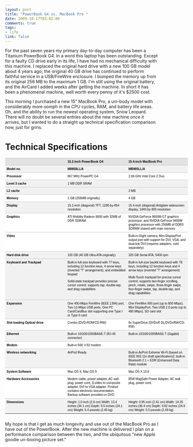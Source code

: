 ```yaml
--- 
layout: post
title: "PowerBook G4 vs. MacBook Pro "
date: 2009-10-17T03:02:00
comments: true
tags:
- life
link: false
---
```

For the past seven years my primary day-to-day computer has been a Titanium PowerBook G4. In a word this laptop has been outstanding. Except for a faulty CD drive early in its life, I have had no mechanical difficulty with this machine. I replaced the original hard drive with a new 100 GB model about 4 years ago; the original 40 GB drive has continued to perform faithful service in a USB/FireWire enclosure. I bumped the memory up from its original 256 MB to the maximum 1 GB. I'm still using the original battery, and the AirCard I added weeks after getting the machine. In short it has been a phenomenal machine, well worth every penny of it's $2500 cost.

This morning I purchased a new 15" MacBook Pro, a uni-body model with considerably more oomph in the CPU cycles, RAM, and battery life areas. Oh, and the ability to run the newest operating system, Snow Leopard. There will no doubt be several entries about the new machine once it arrives, but I wanted to do a straight up technical specification comparison now, just for grins.
# Technical Specifications
<table style="font: normal normal normal 10px/normal 'Lucida Grande', Geneva, Verdana, Arial, sans-serif; color: #000000; font-size: 10px; line-height: 13px; table-layout: fixed; width: 600px; margin-bottom: 25px;" border="0" cellspacing="1" cellpadding="4" width="500" bgcolor="#a1a5a9">
<tbody>
<tr>
<td style="font: normal normal normal 10px/normal 'Lucida Grande', Geneva, Verdana, Arial, sans-serif; color: #000000; font-size: 10px; line-height: 13px; padding-top: 5px; padding-right: 5px; padding-bottom: 5px; padding-left: 5px; vertical-align: top; text-align: left; border-top-width: 1px; border-top-style: solid; border-top-color: #bdc2c6; " bgcolor="#e2e2e2"><strong> </strong></td>
<td style="font: normal normal normal 10px/normal 'Lucida Grande', Geneva, Verdana, Arial, sans-serif; color: #000000; font-size: 10px; line-height: 13px; padding-top: 5px; padding-right: 5px; padding-bottom: 5px; padding-left: 5px; vertical-align: top; text-align: left; border-top-width: 1px; border-top-style: solid; border-top-color: #bdc2c6; " bgcolor="#e2e2e2"><strong>15.2-inch PowerBook G4</strong></td>
<td style="font: normal normal normal 10px/normal 'Lucida Grande', Geneva, Verdana, Arial, sans-serif; color: #000000; font-size: 10px; line-height: 13px; padding-top: 5px; padding-right: 5px; padding-bottom: 5px; padding-left: 5px; vertical-align: top; text-align: left; border-top-width: 1px; border-top-style: solid; border-top-color: #bdc2c6; " bgcolor="#e2e2e2"><strong>15.4-inch MacBook Pro</strong></td>
</tr>
<tr align="LEFT" valign="TOP" bgcolor="#f1f1f1">
<td style="font: normal normal normal 10px/normal 'Lucida Grande', Geneva, Verdana, Arial, sans-serif; color: #000000; font-size: 10px; line-height: 13px; padding-top: 5px; padding-right: 5px; padding-bottom: 5px; padding-left: 5px; vertical-align: top; text-align: left; border-top-width: 1px; border-top-style: solid; border-top-color: #bdc2c6; " width="190"><strong>Model no.</strong></td>
<td style="font: normal normal normal 10px/normal 'Lucida Grande', Geneva, Verdana, Arial, sans-serif; color: #000000; font-size: 10px; line-height: 13px; padding-top: 5px; padding-right: 5px; padding-bottom: 5px; padding-left: 5px; vertical-align: top; text-align: left; border-top-width: 1px; border-top-style: solid; border-top-color: #bdc2c6; " width="190"><strong>M8858LL/A</strong></td>
<td style="font: normal normal normal 10px/normal 'Lucida Grande', Geneva, Verdana, Arial, sans-serif; color: #000000; font-size: 10px; line-height: 13px; padding-top: 5px; padding-right: 5px; padding-bottom: 5px; padding-left: 5px; vertical-align: top; text-align: left; border-top-width: 1px; border-top-style: solid; border-top-color: #bdc2c6; " width="190"><strong>MB985LL/A</strong></td>
</tr>
<tr align="LEFT" valign="TOP" bgcolor="#ffffff">
<td style="font: normal normal normal 10px/normal 'Lucida Grande', Geneva, Verdana, Arial, sans-serif; color: #000000; font-size: 10px; line-height: 13px; padding-top: 5px; padding-right: 5px; padding-bottom: 5px; padding-left: 5px; vertical-align: top; text-align: left; border-top-width: 1px; border-top-style: solid; border-top-color: #bdc2c6; "><strong>Processor</strong></td>
<td style="font: normal normal normal 10px/normal 'Lucida Grande', Geneva, Verdana, Arial, sans-serif; color: #000000; font-size: 10px; line-height: 13px; padding-top: 5px; padding-right: 5px; padding-bottom: 5px; padding-left: 5px; vertical-align: top; text-align: left; border-top-width: 1px; border-top-style: solid; border-top-color: #bdc2c6; ">867 MHz PowerPC G4</td>
<td style="font: normal normal normal 10px/normal 'Lucida Grande', Geneva, Verdana, Arial, sans-serif; color: #000000; font-size: 10px; line-height: 13px; padding-top: 5px; padding-right: 5px; padding-bottom: 5px; padding-left: 5px; vertical-align: top; text-align: left; border-top-width: 1px; border-top-style: solid; border-top-color: #bdc2c6; ">2.66 GHz Intel Core 2 Duo</td>
</tr>
<tr align="LEFT" valign="TOP" bgcolor="#f1f1f1">
<td style="font: normal normal normal 10px/normal 'Lucida Grande', Geneva, Verdana, Arial, sans-serif; color: #000000; font-size: 10px; line-height: 13px; padding-top: 5px; padding-right: 5px; padding-bottom: 5px; padding-left: 5px; vertical-align: top; text-align: left; border-top-width: 1px; border-top-style: solid; border-top-color: #bdc2c6; "><strong>Level 3 cache</strong></td>
<td style="font: normal normal normal 10px/normal 'Lucida Grande', Geneva, Verdana, Arial, sans-serif; color: #000000; font-size: 10px; line-height: 13px; padding-top: 5px; padding-right: 5px; padding-bottom: 5px; padding-left: 5px; vertical-align: top; text-align: left; border-top-width: 1px; border-top-style: solid; border-top-color: #bdc2c6; ">1 MB DDR SRAM</td>
<td style="font: normal normal normal 10px/normal 'Lucida Grande', Geneva, Verdana, Arial, sans-serif; color: #000000; font-size: 10px; line-height: 13px; padding-top: 5px; padding-right: 5px; padding-bottom: 5px; padding-left: 5px; vertical-align: top; text-align: left; border-top-width: 1px; border-top-style: solid; border-top-color: #bdc2c6; "></td>
</tr>
<tr align="LEFT" valign="TOP" bgcolor="#f1f1f1">
<td style="font: normal normal normal 10px/normal 'Lucida Grande', Geneva, Verdana, Arial, sans-serif; color: #000000; font-size: 10px; line-height: 13px; padding-top: 5px; padding-right: 5px; padding-bottom: 5px; padding-left: 5px; vertical-align: top; text-align: left; border-top-width: 1px; border-top-style: solid; border-top-color: #bdc2c6; "><strong>L2 cache</strong></td>
<td style="font: normal normal normal 10px/normal 'Lucida Grande', Geneva, Verdana, Arial, sans-serif; color: #000000; font-size: 10px; line-height: 13px; padding-top: 5px; padding-right: 5px; padding-bottom: 5px; padding-left: 5px; vertical-align: top; text-align: left; border-top-width: 1px; border-top-style: solid; border-top-color: #bdc2c6; "></td>
<td style="font: normal normal normal 10px/normal 'Lucida Grande', Geneva, Verdana, Arial, sans-serif; color: #000000; font-size: 10px; line-height: 13px; padding-top: 5px; padding-right: 5px; padding-bottom: 5px; padding-left: 5px; vertical-align: top; text-align: left; border-top-width: 1px; border-top-style: solid; border-top-color: #bdc2c6; ">3 MB</td>
</tr>
<tr align="LEFT" valign="TOP" bgcolor="#ffffff">
<td style="font: normal normal normal 10px/normal 'Lucida Grande', Geneva, Verdana, Arial, sans-serif; color: #000000; font-size: 10px; line-height: 13px; padding-top: 5px; padding-right: 5px; padding-bottom: 5px; padding-left: 5px; vertical-align: top; text-align: left; border-top-width: 1px; border-top-style: solid; border-top-color: #bdc2c6; "><strong>Memory</strong></td>
<td style="font: normal normal normal 10px/normal 'Lucida Grande', Geneva, Verdana, Arial, sans-serif; color: #000000; font-size: 10px; line-height: 13px; padding-top: 5px; padding-right: 5px; padding-bottom: 5px; padding-left: 5px; vertical-align: top; text-align: left; border-top-width: 1px; border-top-style: solid; border-top-color: #bdc2c6; ">1 GB (256MB originally)</td>
<td style="font: normal normal normal 10px/normal 'Lucida Grande', Geneva, Verdana, Arial, sans-serif; color: #000000; font-size: 10px; line-height: 13px; padding-top: 5px; padding-right: 5px; padding-bottom: 5px; padding-left: 5px; vertical-align: top; text-align: left; border-top-width: 1px; border-top-style: solid; border-top-color: #bdc2c6; ">4 GB</td>
</tr>
<tr align="LEFT" valign="TOP" bgcolor="#f1f1f1">
<td style="font: normal normal normal 10px/normal 'Lucida Grande', Geneva, Verdana, Arial, sans-serif; color: #000000; font-size: 10px; line-height: 13px; padding-top: 5px; padding-right: 5px; padding-bottom: 5px; padding-left: 5px; vertical-align: top; text-align: left; border-top-width: 1px; border-top-style: solid; border-top-color: #bdc2c6; " width="190"><strong>Display</strong></td>
<td style="font: normal normal normal 10px/normal 'Lucida Grande', Geneva, Verdana, Arial, sans-serif; color: #000000; font-size: 10px; line-height: 13px; padding-top: 5px; padding-right: 5px; padding-bottom: 5px; padding-left: 5px; vertical-align: top; text-align: left; border-top-width: 1px; border-top-style: solid; border-top-color: #bdc2c6; ">15.2-inch (diagonal) TFT, 1280-by-854 resolution</td>
<td style="font: normal normal normal 10px/normal 'Lucida Grande', Geneva, Verdana, Arial, sans-serif; color: #000000; font-size: 10px; line-height: 13px; padding-top: 5px; padding-right: 5px; padding-bottom: 5px; padding-left: 5px; vertical-align: top; text-align: left; border-top-width: 1px; border-top-style: solid; border-top-color: #bdc2c6; ">15.4-inch (diagonal) Antiglare widescreen display, 1440-by-900 resolution</td>
</tr>
<tr align="LEFT" valign="TOP" bgcolor="#ffffff">
<td style="font: normal normal normal 10px/normal 'Lucida Grande', Geneva, Verdana, Arial, sans-serif; color: #000000; font-size: 10px; line-height: 13px; padding-top: 5px; padding-right: 5px; padding-bottom: 5px; padding-left: 5px; vertical-align: top; text-align: left; border-top-width: 1px; border-top-style: solid; border-top-color: #bdc2c6; " width="190"><strong>Graphics</strong></td>
<td style="font: normal normal normal 10px/normal 'Lucida Grande', Geneva, Verdana, Arial, sans-serif; color: #000000; font-size: 10px; line-height: 13px; padding-top: 5px; padding-right: 5px; padding-bottom: 5px; padding-left: 5px; vertical-align: top; text-align: left; border-top-width: 1px; border-top-style: solid; border-top-color: #bdc2c6; ">ATI Mobility Radeon 9000 with 32MB of DDR SDRAM</td>
<td style="font: normal normal normal 10px/normal 'Lucida Grande', Geneva, Verdana, Arial, sans-serif; color: #000000; font-size: 10px; line-height: 13px; padding-top: 5px; padding-right: 5px; padding-bottom: 5px; padding-left: 5px; vertical-align: top; text-align: left; border-top-width: 1px; border-top-style: solid; border-top-color: #bdc2c6; ">NVIDIA GeForce 9600M GT graphics processor; and NVIDIA GeForce 9400M graphics processor with 256MB of DDR3 SDRAM shared with main memory</td>
</tr>
<tr align="LEFT" valign="TOP" bgcolor="#ffffff">
<td style="font: normal normal normal 10px/normal 'Lucida Grande', Geneva, Verdana, Arial, sans-serif; color: #000000; font-size: 10px; line-height: 13px; padding-top: 5px; padding-right: 5px; padding-bottom: 5px; padding-left: 5px; vertical-align: top; text-align: left; border-top-width: 1px; border-top-style: solid; border-top-color: #bdc2c6; " width="190"><strong>Video</strong></td>
<td style="font: normal normal normal 10px/normal 'Lucida Grande', Geneva, Verdana, Arial, sans-serif; color: #000000; font-size: 10px; line-height: 13px; padding-top: 5px; padding-right: 5px; padding-bottom: 5px; padding-left: 5px; vertical-align: top; text-align: left; border-top-width: 1px; border-top-style: solid; border-top-color: #bdc2c6; "></td>
<td style="font: normal normal normal 10px/normal 'Lucida Grande', Geneva, Verdana, Arial, sans-serif; color: #000000; font-size: 10px; line-height: 13px; padding-top: 5px; padding-right: 5px; padding-bottom: 5px; padding-left: 5px; vertical-align: top; text-align: left; border-top-width: 1px; border-top-style: solid; border-top-color: #bdc2c6; ">Built-in iSight camera; Mini DisplayPort output port with support for DVI, VGA, and dual-link DVI (requires adapters, sold separately)</td>
</tr>
<tr align="LEFT" valign="TOP" bgcolor="#f1f1f1">
<td style="font: normal normal normal 10px/normal 'Lucida Grande', Geneva, Verdana, Arial, sans-serif; color: #000000; font-size: 10px; line-height: 13px; padding-top: 5px; padding-right: 5px; padding-bottom: 5px; padding-left: 5px; vertical-align: top; text-align: left; border-top-width: 1px; border-top-style: solid; border-top-color: #bdc2c6; " width="190"><strong>Hard disk drive</strong></td>
<td style="font: normal normal normal 10px/normal 'Lucida Grande', Geneva, Verdana, Arial, sans-serif; color: #000000; font-size: 10px; line-height: 13px; padding-top: 5px; padding-right: 5px; padding-bottom: 5px; padding-left: 5px; vertical-align: top; text-align: left; border-top-width: 1px; border-top-style: solid; border-top-color: #bdc2c6; ">100 GB (40 GB Ultra ATA originally)</td>
<td style="font: normal normal normal 10px/normal 'Lucida Grande', Geneva, Verdana, Arial, sans-serif; color: #000000; font-size: 10px; line-height: 13px; padding-top: 5px; padding-right: 5px; padding-bottom: 5px; padding-left: 5px; vertical-align: top; text-align: left; border-top-width: 1px; border-top-style: solid; border-top-color: #bdc2c6; ">320 GB Serial ATA; 5400 rpm</td>
</tr>
<tr align="LEFT" valign="TOP" bgcolor="#f1f1f1">
<td style="font: normal normal normal 10px/normal 'Lucida Grande', Geneva, Verdana, Arial, sans-serif; color: #000000; font-size: 10px; line-height: 13px; padding-top: 5px; padding-right: 5px; padding-bottom: 5px; padding-left: 5px; vertical-align: top; text-align: left; border-top-width: 1px; border-top-style: solid; border-top-color: #bdc2c6; " width="190"><strong>Keyboard and Trackpad</strong></td>
<td style="font: normal normal normal 10px/normal 'Lucida Grande', Geneva, Verdana, Arial, sans-serif; color: #000000; font-size: 10px; line-height: 13px; padding-top: 5px; padding-right: 5px; padding-bottom: 5px; padding-left: 5px; vertical-align: top; text-align: left; border-top-width: 1px; border-top-style: solid; border-top-color: #bdc2c6; ">Built-in full-size keyboard with 77 keys, including 12 function keys, 4 arrow keys (inverted "T" arrangement), and embedded keypad

Solid-state trackpad provides precise cursor control; supports tap, double-tap, and drag capabilities</td>
<td style="font: normal normal normal 10px/normal 'Lucida Grande', Geneva, Verdana, Arial, sans-serif; color: #000000; font-size: 10px; line-height: 13px; padding-top: 5px; padding-right: 5px; padding-bottom: 5px; padding-left: 5px; vertical-align: top; text-align: left; border-top-width: 1px; border-top-style: solid; border-top-color: #bdc2c6; ">Built-in full-size backlit keyboard with 78 keys, including 12 function keys and 4 arrow keys (inverted “T” arrangement)

Multi-Touch trackpad for precise cursor control; supports two-finger scrolling, pinch, rotate, swipe, three-finger swipe, four-finger swipe, tap, double-tap, and drag capabilities</td>
</tr>
<tr align="LEFT" valign="TOP" bgcolor="#f1f1f1">
<td style="font: normal normal normal 10px/normal 'Lucida Grande', Geneva, Verdana, Arial, sans-serif; color: #000000; font-size: 10px; line-height: 13px; padding-top: 5px; padding-right: 5px; padding-bottom: 5px; padding-left: 5px; vertical-align: top; text-align: left; border-top-width: 1px; border-top-style: solid; border-top-color: #bdc2c6; " width="190"><strong>Expansion</strong></td>
<td style="font: normal normal normal 10px/normal 'Lucida Grande', Geneva, Verdana, Arial, sans-serif; color: #000000; font-size: 10px; line-height: 13px; padding-top: 5px; padding-right: 5px; padding-bottom: 5px; padding-left: 5px; vertical-align: top; text-align: left; border-top-width: 1px; border-top-style: solid; border-top-color: #bdc2c6; ">One 400-Mbps FireWire (IEEE 1394) port, Two 12-Mbps USB ports, One PC Card/CardBus slot supporting one Type I or Type II card</td>
<td style="font: normal normal normal 10px/normal 'Lucida Grande', Geneva, Verdana, Arial, sans-serif; color: #000000; font-size: 10px; line-height: 13px; padding-top: 5px; padding-right: 5px; padding-bottom: 5px; padding-left: 5px; vertical-align: top; text-align: left; border-top-width: 1px; border-top-style: solid; border-top-color: #bdc2c6; ">One FireWire 800 port (up to 800 Mbps), Mini DisplayPort, Two USB 2.0 ports (up to 480 Mbps), SD card slot</td>
</tr>
<tr align="LEFT" valign="TOP" bgcolor="#ffffff">
<td style="font: normal normal normal 10px/normal 'Lucida Grande', Geneva, Verdana, Arial, sans-serif; color: #000000; font-size: 10px; line-height: 13px; padding-top: 5px; padding-right: 5px; padding-bottom: 5px; padding-left: 5px; vertical-align: top; text-align: left; border-top-width: 1px; border-top-style: solid; border-top-color: #bdc2c6; "><strong>Slot-loading Optical drive</strong></td>
<td style="font: normal normal normal 10px/normal 'Lucida Grande', Geneva, Verdana, Arial, sans-serif; color: #000000; font-size: 10px; line-height: 13px; padding-top: 5px; padding-right: 5px; padding-bottom: 5px; padding-left: 5px; vertical-align: top; text-align: left; border-top-width: 1px; border-top-style: solid; border-top-color: #bdc2c6; ">Combo (DVD-ROM/CD-RW)</td>
<td style="font: normal normal normal 10px/normal 'Lucida Grande', Geneva, Verdana, Arial, sans-serif; color: #000000; font-size: 10px; line-height: 13px; padding-top: 5px; padding-right: 5px; padding-bottom: 5px; padding-left: 5px; vertical-align: top; text-align: left; border-top-width: 1px; border-top-style: solid; border-top-color: #bdc2c6; ">8x SuperDrive (DVD±R DL/DVD±RW/CD-RW)</td>
</tr>
<tr align="LEFT" valign="TOP" bgcolor="#f1f1f1">
<td style="font: normal normal normal 10px/normal 'Lucida Grande', Geneva, Verdana, Arial, sans-serif; color: #000000; font-size: 10px; line-height: 13px; padding-top: 5px; padding-right: 5px; padding-bottom: 5px; padding-left: 5px; vertical-align: top; text-align: left; border-top-width: 1px; border-top-style: solid; border-top-color: #bdc2c6; "><strong>Ethernet</strong></td>
<td style="font: normal normal normal 10px/normal 'Lucida Grande', Geneva, Verdana, Arial, sans-serif; color: #000000; font-size: 10px; line-height: 13px; padding-top: 5px; padding-right: 5px; padding-bottom: 5px; padding-left: 5px; vertical-align: top; text-align: left; border-top-width: 1px; border-top-style: solid; border-top-color: #bdc2c6; ">Built-in 10/100/1000BASE-T (RJ-45 connector)</td>
<td style="font: normal normal normal 10px/normal 'Lucida Grande', Geneva, Verdana, Arial, sans-serif; color: #000000; font-size: 10px; line-height: 13px; padding-top: 5px; padding-right: 5px; padding-bottom: 5px; padding-left: 5px; vertical-align: top; text-align: left; border-top-width: 1px; border-top-style: solid; border-top-color: #bdc2c6; ">Built-in 10/100/1000BASE-T (Gigabit)</td>
</tr>
<tr align="LEFT" valign="TOP" bgcolor="#ffffff">
<td style="font: normal normal normal 10px/normal 'Lucida Grande', Geneva, Verdana, Arial, sans-serif; color: #000000; font-size: 10px; line-height: 13px; padding-top: 5px; padding-right: 5px; padding-bottom: 5px; padding-left: 5px; vertical-align: top; text-align: left; border-top-width: 1px; border-top-style: solid; border-top-color: #bdc2c6; " width="190"><strong>Modem</strong></td>
<td style="font: normal normal normal 10px/normal 'Lucida Grande', Geneva, Verdana, Arial, sans-serif; color: #000000; font-size: 10px; line-height: 13px; padding-top: 5px; padding-right: 5px; padding-bottom: 5px; padding-left: 5px; vertical-align: top; text-align: left; border-top-width: 1px; border-top-style: solid; border-top-color: #bdc2c6; ">Built-in 56K V.92 modem</td>
<td style="font: normal normal normal 10px/normal 'Lucida Grande', Geneva, Verdana, Arial, sans-serif; color: #000000; font-size: 10px; line-height: 13px; padding-top: 5px; padding-right: 5px; padding-bottom: 5px; padding-left: 5px; vertical-align: top; text-align: left; border-top-width: 1px; border-top-style: solid; border-top-color: #bdc2c6; "></td>
</tr>
<tr align="LEFT" valign="TOP" bgcolor="#f1f1f1">
<td style="font: normal normal normal 10px/normal 'Lucida Grande', Geneva, Verdana, Arial, sans-serif; color: #000000; font-size: 10px; line-height: 13px; padding-top: 5px; padding-right: 5px; padding-bottom: 5px; padding-left: 5px; vertical-align: top; text-align: left; border-top-width: 1px; border-top-style: solid; border-top-color: #bdc2c6; " width="190"><strong>Wireless networking</strong></td>
<td style="font: normal normal normal 10px/normal 'Lucida Grande', Geneva, Verdana, Arial, sans-serif; color: #000000; font-size: 10px; line-height: 13px; padding-top: 5px; padding-right: 5px; padding-bottom: 5px; padding-left: 5px; vertical-align: top; text-align: left; border-top-width: 1px; border-top-style: solid; border-top-color: #bdc2c6; ">AirPort Ready</td>
<td style="font: normal normal normal 10px/normal 'Lucida Grande', Geneva, Verdana, Arial, sans-serif; color: #000000; font-size: 10px; line-height: 13px; padding-top: 5px; padding-right: 5px; padding-bottom: 5px; padding-left: 5px; vertical-align: top; text-align: left; border-top-width: 1px; border-top-style: solid; border-top-color: #bdc2c6; ">Built-in AirPort Extreme Wi-Fi (based on IEEE 802.11n draft specification)2; built-in Bluetooth 2.1 + EDR (Enhanced Data Rate) module</td>
</tr>
<tr align="LEFT" valign="TOP" bgcolor="#ffffff">
<td style="font: normal normal normal 10px/normal 'Lucida Grande', Geneva, Verdana, Arial, sans-serif; color: #000000; font-size: 10px; line-height: 13px; padding-top: 5px; padding-right: 5px; padding-bottom: 5px; padding-left: 5px; vertical-align: top; text-align: left; border-top-width: 1px; border-top-style: solid; border-top-color: #bdc2c6; "><strong>System Software</strong></td>
<td style="font: normal normal normal 10px/normal 'Lucida Grande', Geneva, Verdana, Arial, sans-serif; color: #000000; font-size: 10px; line-height: 13px; padding-top: 5px; padding-right: 5px; padding-bottom: 5px; padding-left: 5px; vertical-align: top; text-align: left; border-top-width: 1px; border-top-style: solid; border-top-color: #bdc2c6; ">Mac OS X, Mac OS 9</td>
<td style="font: normal normal normal 10px/normal 'Lucida Grande', Geneva, Verdana, Arial, sans-serif; color: #000000; font-size: 10px; line-height: 13px; padding-top: 5px; padding-right: 5px; padding-bottom: 5px; padding-left: 5px; vertical-align: top; text-align: left; border-top-width: 1px; border-top-style: solid; border-top-color: #bdc2c6; ">Mac OS X 10.6</td>
</tr>
<tr align="LEFT" valign="TOP" bgcolor="#ffffff">
<td style="font: normal normal normal 10px/normal 'Lucida Grande', Geneva, Verdana, Arial, sans-serif; color: #000000; font-size: 10px; line-height: 13px; padding-top: 5px; padding-right: 5px; padding-bottom: 5px; padding-left: 5px; vertical-align: top; text-align: left; border-top-width: 1px; border-top-style: solid; border-top-color: #bdc2c6; "><strong>Hardware Accessories</strong></td>
<td style="font: normal normal normal 10px/normal 'Lucida Grande', Geneva, Verdana, Arial, sans-serif; color: #000000; font-size: 10px; line-height: 13px; padding-top: 5px; padding-right: 5px; padding-bottom: 5px; padding-left: 5px; vertical-align: top; text-align: left; border-top-width: 1px; border-top-style: solid; border-top-color: #bdc2c6; ">Modem cable, power adapter, AC wall plug, power cord, S-video to composite adapter, DVI to VGA adapter.
Product contains electronic documentation. Backup software provided on DVD.</td>
<td style="font: normal normal normal 10px/normal 'Lucida Grande', Geneva, Verdana, Arial, sans-serif; color: #000000; font-size: 10px; line-height: 13px; padding-top: 5px; padding-right: 5px; padding-bottom: 5px; padding-left: 5px; vertical-align: top; text-align: left; border-top-width: 1px; border-top-style: solid; border-top-color: #bdc2c6; ">85W MagSafe Power Adapter, AC wall plug, power cord.</td>
</tr>
<tr align="LEFT" valign="TOP" bgcolor="#f1f1f1">
<td style="font: normal normal normal 10px/normal 'Lucida Grande', Geneva, Verdana, Arial, sans-serif; color: #000000; font-size: 10px; line-height: 13px; padding-top: 5px; padding-right: 5px; padding-bottom: 5px; padding-left: 5px; vertical-align: top; text-align: left; border-top-width: 1px; border-top-style: solid; border-top-color: #bdc2c6; "><strong>Dimensions</strong></td>
<td style="font: normal normal normal 10px/normal 'Lucida Grande', Geneva, Verdana, Arial, sans-serif; color: #000000; font-size: 10px; line-height: 13px; padding-top: 5px; padding-right: 5px; padding-bottom: 5px; padding-left: 5px; vertical-align: top; text-align: left; border-top-width: 1px; border-top-style: solid; border-top-color: #bdc2c6; ">Height: 1.0 inch (2.6 cm)
Width: 13.4 inches (34.1 cm)
Depth: 9.5 inches (24.1 cm)
Weight: 5.4 pounds (2.45 kg)</td>
<td style="font: normal normal normal 10px/normal 'Lucida Grande', Geneva, Verdana, Arial, sans-serif; color: #000000; font-size: 10px; line-height: 13px; padding-top: 5px; padding-right: 5px; padding-bottom: 5px; padding-left: 5px; vertical-align: top; text-align: left; border-top-width: 1px; border-top-style: solid; border-top-color: #bdc2c6; ">Height: 0.95 inch (2.41 cm)
Width: 14.35 inches (36.4 cm)
Depth: 9.82 inches (24.9 cm)
Weight: 5.5 pounds (2.49 kg)</td>
</tr>
</tbody></table>
My hope is that I get as much longevity and use out of the MacBook Pro as I have out of the PowerBook. After the new machine is delivered I plan on a performance comparison between the two, and the ubiquitous "new Apple goodie un-boxing picture set."

